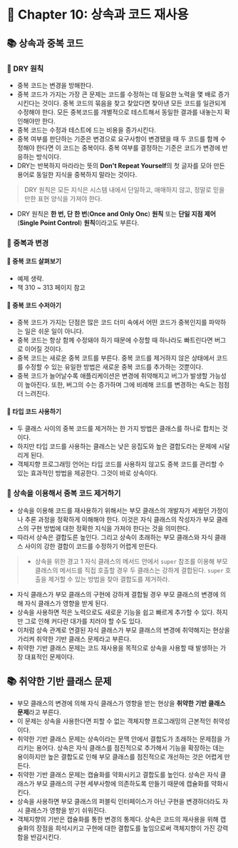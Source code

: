 # 🌈 Chapter 10: 상속과 코드 재사용

## 📚 상속과 중복 코드

### 🎈 DRY 원칙
- 중복 코드는 변경을 방해한다.
- 중복 코드가 가지는 가장 큰 문제는 코드를 수정하는 데 필요한 노력을 몇 배로 증가시킨다는 것이다. 중복 코드의 묶음을 찾고 찾았다면 찾아낸 모든 코드를 일관되게 수정해야 한다. 모든 중복코드를 개별적으로 테스트해서 동일한 결과를 내놓는지 확인해야만 한다.
- 중복 코드는 수정과 테스트에 드는 비용을 증가시킨다.
- 중복 여부를 판단하는 기준은 변경으로 요구사항이 변경됐을 때 두 코드를 함께 수정해야 한다면 이 코드는 중복이다. 중복 여부를 결정하는 기준은 코드가 변경에 반응하는 방식이다.
- DRY는 반복하지 마라라는 뜻의 **Don't Repeat Yourself**의 첫 글자를 모아 만든 용어로 동일한 지식을 중복하지 말라는 것이다.
  
> DRY 원칙은 모든 지식은 시스템 내에서 단일하고, 애매하지 않고, 정말로 믿을 만한 표현 양식을 가져야 한다.

- DRY 원칙은 **한 번, 단 한 번**(**Once and Only Onc**) **원칙** 또는 **단일 지점 제어**(**Single Point Control**) **원칙**이라고도 부른다.

### 🎈 중복과 변경

#### 🐶 중복 코드 살펴보기

- 예제 생략.
- 책 310 ~ 313 페이지 참고

#### 🐶 중복 코드 수저아기
- 중복 코드가 가지는 단점은 많은 코드 더미 속에서 어떤 코드가 중복인지를 파악하는 일은 쉬운 일이 아니다.
- 중복 코드는 항상 함께 수정돼야 하기 때문에 수정할 때 하나라도 빠트린다면 버그로 이어질 것이다.
- 중복 코드는 새로운 중복 코트를 부른다. 중복 코드를 제거하지 않은 상태에서 코드를 수정할 수 있는 유일한 방법은 새로운 중복 코드를 추가하는 것뿐이다.
- 중복 코드가 늘어날수록 애플리케이션은 변경에 취약해지고 버그가 발생할 가능성이 높아진다. 또한, 버그의 수는 증가하며 그에 비례해 코드를 변경하는 속도는 점점 더 느려진다.

#### 🐶 타입 코드 사용하기
- 두 클래스 사이의 중복 코드를 제거하는 한 가지 방법은 클래스를 하나로 합치는 것이다.
- 하지만 타입 코드를 사용하는 클래스는 낮은 응집도와 높은 결합도라는 문제에 시달리게 된다.
- 객체지향 프로그래밍 언어는 타입 코드를 사용하지 않고도 중복 코드를 관리할 수 있는 효과적인 방법을 제공한다. 그것이 바로 상속이다.

### 🎈 상속을 이용해서 중복 코드 제거하기
- 상속을 이용해 코드를 재사용하기 위해서는 부모 클래스의 개발자가 세웠던 가정이나 추론 과정을 정확하게 이해해야 한다. 이것은 자식 클래스의 작성자가 부모 클래스의 구현 방법에 대한 정확한 지식을 가져야 한다는 것을 의미한다.
- 따라서 상속은 결합도른 높인다. 그리고 상속이 초래하는 부모 클래스와 자식 클래스 사이의 강한 결합이 코드를 수정하기 어렵게 만든다.

> - 상속을 위한 경고 1
> 자식 클래스의 메서드 안에서 `super` 참조를 이용해 부모 클래스의 메서드를 직접 호출할 경우 두 클래스는 강하게 결합된다. `super` 호출을 제거할 수 있는 방법을 찾아 결합도를 제거하라.

- 자식 클래스가 부모 클래스의 구현에 강하게 결합될 경우 부모 클래스의 변경에 의해 자식 클래스가 영향을 받게 된다.
- 상속을 사용하면 적은 노력으로도 새로운 기능을 쉽고 빠르게 추가할 수 있다. 하지만 그로 인해 커다란 대가를 치러야 할 수도 있다.
- 이처럼 상속 관계로 연결된 자식 클래스가 부모 클래스의 변경에 취약해지는 현상을 가리켜 취약한 기반 클래스 문제라고 부른다.
- 취약한 기반 클래스 문제는 코드 재사용을 목적으로 상속을 사용할 때 발생하는 가장 대표적인 문제이다.

## 📚 취약한 기반 클래스 문제
- 부모 클래스의 변경에 의해 자식 클래스가 영향을 받는 현상을 **취약한 기반 클래스 문제**라고 부른다.
- 이 문제는 상속을 사용한다면 피할 수 없는 객체지향 프로그래밍의 근본적인 취약성이다.
- 취약한 기반 클래스 문제는 상속이라는 문맥 안에서 결합도가 초래하는 문제점을 가리키는 용어다. 상속은 자식 클래스를 점진적으로 추가해서 기능을 확장하는 데는 용이하지만 높은 결합도로 인해 부모 클래스를 점진적으로 개선하는 것은 어렵게 만든다.
- 취약한 기반 클래스 문제는 캡슐화를 약화시키고 결합도를 높인다. 상속은 자식 클래스가 부모 클래스의 구현 세부사항에 의존하도록 만들기 때문에 캡슐화를 약화시킨다.
- 상속을 사용하면 부모 클래스의 퍼블릭 인터페이스가 아닌 구현을 변경하더라도 자시 클래스가 영향을 받기 쉬워진다.
- 객체지향의 기반은 캡슐화를 통한 변경의 통제다. 상속은 코드의 재사용을 위해 캡슐화의 장점을 희석시키고 구현에 대한 결합도를 높임으로써 객체지향이 가진 강력함을 반감시킨다.